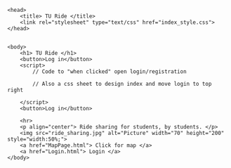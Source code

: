<!DOCTYPE html>
<html>

    <head>
        <title> TU Ride </title>
        <link rel="stylesheet" type="text/css" href="index_style.css">
    </head>


    <body>
        <h1> TU Ride </h1>
        <button>Log in</button>
        <script>
            // Code to "when clicked" open login/registration
            
            // Also a css sheet to design index and move login to top right

        </script>
        <button>Log in</button>

        <hr> 
        <p align="center"> Ride sharing for students, by students. </p>
        <img src="ride_sharing.jpg" alt="Picture" width="70" height="200" style="width:50%;">
        <a href="MapPage.html"> Click for map </a>
        <a href="Login.html"> Login </a>
    </body>

</html>

